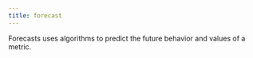 ```yaml
---
title: forecast
---
```

Forecasts uses algorithms to predict the future behavior and values of a metric.